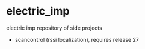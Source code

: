 electric_imp
============

electric imp repository of side projects

* scancontrol (rssi localization), requires release 27
